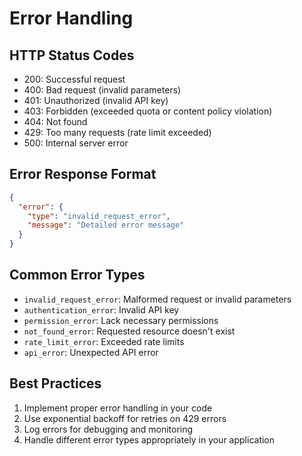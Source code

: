 # Error Handling

## HTTP Status Codes
- 200: Successful request
- 400: Bad request (invalid parameters)
- 401: Unauthorized (invalid API key)
- 403: Forbidden (exceeded quota or content policy violation)
- 404: Not found
- 429: Too many requests (rate limit exceeded)
- 500: Internal server error

## Error Response Format
```json
{
  "error": {
    "type": "invalid_request_error",
    "message": "Detailed error message"
  }
}
```

## Common Error Types
- `invalid_request_error`: Malformed request or invalid parameters
- `authentication_error`: Invalid API key
- `permission_error`: Lack necessary permissions
- `not_found_error`: Requested resource doesn't exist
- `rate_limit_error`: Exceeded rate limits
- `api_error`: Unexpected API error

## Best Practices
1. Implement proper error handling in your code
2. Use exponential backoff for retries on 429 errors
3. Log errors for debugging and monitoring
4. Handle different error types appropriately in your application
